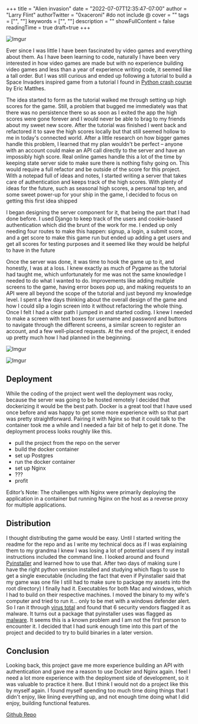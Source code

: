 +++
title = "Alien invasion"
date = "2022-07-07T12:35:47-07:00"
author = "Larry Flint"
authorTwitter = "0xaceroni" #do not include @
cover = ""
tags = ["", ""]
keywords = ["", ""]
description = ""
showFullContent = false
readingTime = true
draft=true
+++

![Imgur](https://i.imgur.com/7L395bz.png)

Ever since I was little I have been fascinated by video games and everything about them. As I have been learning to code, naturally I have been very interested in how video games are made but with no experience building video games and less than a year of experience writing code, it seemed like a tall order. But I was still curious and ended up following a tutorial to build a Space Invaders inspired game from a tutorial I found in [Python crash course](https://nostarch.com/pythoncrashcourse2e) by Eric Matthes.

The idea started to form as the tutorial walked me through setting up high scores for the game. Still, a problem that bugged me immediately was that there was no persistence there so as soon as I exited the app the high scores were gone forever and I would never be able to brag to my friends about my sweet new score. After the tutorial was finished I went back and refactored it to save the high scores locally but that still seemed hollow to me in today's connected world. After a little research on how bigger games handle this problem, I learned that my plan wouldn't be perfect – anyone with an account could make an API call directly to the server and have an impossibly high score. Real online games handle this a lot of the time by keeping state server side to make sure there is nothing fishy going on. This would require a full refactor and be outside of the score for this project. With a notepad full of ideas and notes, I started writing a server that takes care of authentication and keeps track of the high scores. With plenty of ideas for the future, such as seasonal high scores, a personal top ten, and some sweet power-up for your ship in the game, I decided to focus on getting this first idea shipped

I began designing the server component for it, that being the part that I had done before. I used Django to keep track of the users and cookie-based authentication which did the brunt of the work for me. I ended up only needing four routes to make this happen: signup, a login, a submit score, and a get score to make this game run but ended up adding a get users and get all scores for testing purposes and it seemed like they would be helpful to have in the future

Once the server was done, it was time to hook the game up to it, and honestly, I was at a loss. I knew exactly as much of Pygame as the tutorial had taught me, which unfortunately for me was not the same knowledge I needed to do what I wanted to do. Improvements like adding multiple screens to the game, having error boxes pop up, and making requests to an API were all beyond the scope of the tutorial and just beyond my knowledge level. I spent a few days thinking about the overall design of the game and how I could slip a login screen into it without refactoring the whole thing. Once I felt I had a clear path I jumped in and started coding. I knew I needed to make a screen with text boxes for username and password and buttons to navigate through the different screens, a similar screen to register an account, and a few well-placed requests. At the end of the project, it ended up pretty much how I had planned in the beginning.

![Imgur](https://i.imgur.com/bKzbbmR.png)

![Imgur](https://i.imgur.com/o4OH62y.png)

## Deployment

While the coding of the project went well the deployment was rocky, because the server was going to be hosted remotely I decided that dockerizing it would be the best path. Docker is a great tool that I have used once before and was happy to get some more experience with so that part was pretty straightforward. Pairing it with Nginx so that it could talk to the container took me a while and I needed a fair bit of help to get it done. The deployment process looks roughly like this.

- pull the project from the repo on the server
- build the docker container
- set up Postgres
- run the docker container
- set up Nginx
- ???
- profit

Editor’s Note: The challenges with Nginx were primarily deploying the application in a container but running Nginx on the host as a reverse proxy for multiple applications.

## Distribution

I thought distributing the game would be easy. Until I started writing the readme for the repo and as I write my technical docs as if I was explaining them to my grandma I knew I was losing a lot of potential users if my install instructions included the command line. I looked around and found [Pyinstaller](https://pyinstaller.org/en/stable/) and learned how to use that. After two days of making sure I have the right python version installed and studying which flags to use to get a single executable (including the fact that even if Pyinstaller said that my game was one file I still had to make sure to package my assets into the root directory) I finally had it. Executables for both Mac and windows, which I had to build on their respective machines. I moved the binary to my wife's computer and tried to run it… only to be met with a windows defender alert. So I ran it through [virus total](https://www.virustotal.com/gui/file/42bddc5b361faa09bc1b346dc8c83d752e3041cb4b3da3d1a9bb010bac4094d3?nocache=1) and found that 6 security vendors flagged it as malware. It turns out a package that pyinstaller uses was flagged as [malware](https://github.com/pyinstaller/pyinstaller/issues/6754). It seems this is a known problem and I am not the first person to encounter it. I decided that I had sunk enough time into this part of the project and decided to try to build binaries in a later version.

## Conclusion

Looking back, this project gave me more experience building an API with authentication and gave me a reason to use Docker and Nginx again. I feel I need a lot more experience with the deployment side of development, so it was valuable to practice it here. But I think I would not do a project like this by myself again. I found myself spending too much time doing things that I didn't enjoy, like lining everything up, and not enough time doing what I did enjoy, building functional features.

[Github Repo](https://github.com/Acer0ni/alien-invasion)
